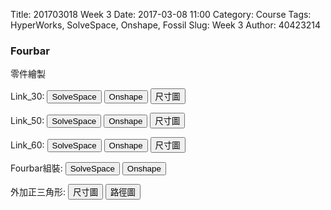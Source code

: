 Title: 201703018 Week 3
Date: 2017-03-08 11:00
Category: Course
Tags: HyperWorks, SolveSpace, Onshape, Fossil
Slug: Week 3
Author: 40423214



<h3>Fourbar</h3>
<p>零件繪製<p>
<p>Link_30: <button onClick="lity("https://player.vimeo.com/video/212915792" )"><span class="glyphicon glyphicon-facetime-video"></span> SolveSpace</button> 
<button onClick="lity('https://vimeo.com/207891474')"><span class="glyphicon glyphicon-facetime-video"></span> Onshape</button> 
<button onClick="lity('./../data/fourbar/Link_30 (SolveSpace).png')"><span class="glyphicon glyphicon-picture"></span> 尺寸圖</button></p>

<p>Link_50: <button onClick="lity('https://vimeo.com/207891460')"><span class="glyphicon glyphicon-facetime-video"></span> SolveSpace</button> 
<button onClick="lity('https://vimeo.com/207891480')"><span class="glyphicon glyphicon-facetime-video"></span> Onshape</button> 
<button onClick="lity('./../data/fourbar/Link_50 (SolveSpace).png')"><span class="glyphicon glyphicon-picture"></span> 尺寸圖</button></p>

<p>Link_60: <button onClick="lity('https://vimeo.com/207891463')"><span class="glyphicon glyphicon-facetime-video"></span> SolveSpace</button> 
<button onClick="lity('https://vimeo.com/207891487')"><span class="glyphicon glyphicon-facetime-video"></span> Onshape</button> 
<button onClick="lity('./../data/fourbar/Link_60 (SolveSpace).png')"><span class="glyphicon glyphicon-picture"></span> 尺寸圖</button></p>

<p>Fourbar組裝: <button onClick="lity('https://vimeo.com/207891469')"><span class="glyphicon glyphicon-facetime-video"></span> SolveSpace</button> 
<button onClick="lity('https://vimeo.com/207891489')"><span class="glyphicon glyphicon-facetime-video"></span> Onshape</button></p>

<p>外加正三角形: 
<button onClick="lity('./../data/fourbar/solvespace_fourbar_triangle.png')"><span class="glyphicon glyphicon-picture"></span> 尺寸圖</button> 
<button onClick="lity('./../data/fourbar/EXCEL_fourbar_triangle.png')"><span class="glyphicon glyphicon-picture"></span> 路徑圖</button></p>